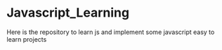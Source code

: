 # Javascript_Learning
Here is the repository to learn js and implement some javascript easy to learn projects
